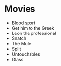 # Movies

- Blood sport
- Get him to the Greek
- Leon the professional
- Snatch
- The Mule
- Split
- Untouchables
- Glass

